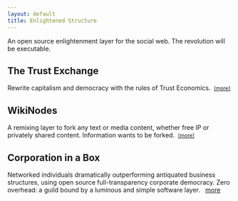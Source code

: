 ```yaml
---
layout: default
title: Enlightened Structure
---
```


An open source enlightenment layer for the social web.  The revolution will be executable.

The Trust Exchange
------------------
Rewrite capitalism and democracy with the rules of Trust Economics. 
&nbsp;<small>[[more]][tx]</small>       

WikiNodes
---------
A remixing layer to fork any text or media content, whether free IP or privately shared content.  Information wants to be forked.
&nbsp;<small>[[more]][wn]</small>  
 
Corporation in a Box
--------------------
Networked individuals dramatically outperforming antiquated business structures, using open source full-transparency corporate democracy. Zero overhead: a guild bound by a luminous and simple software layer.
&nbsp; [more][acd]

[tx]: ../Trust_Exchange
[wn]: ../WikiNodes
[acd]: Corporation_in_a_Box
